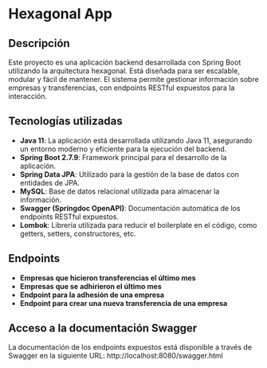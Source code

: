 # Hexagonal App

## Descripción

Este proyecto es una aplicación backend desarrollada con Spring Boot utilizando la arquitectura hexagonal. Está diseñada para ser escalable, modular y fácil de mantener. El sistema permite gestionar información sobre empresas y transferencias, con endpoints RESTful expuestos para la interacción.

## Tecnologías utilizadas

- **Java 11**: La aplicación está desarrollada utilizando Java 11, asegurando un entorno moderno y eficiente para la ejecución del backend.
- **Spring Boot 2.7.9**: Framework principal para el desarrollo de la aplicación.
- **Spring Data JPA**: Utilizado para la gestión de la base de datos con entidades de JPA.
- **MySQL**: Base de datos relacional utilizada para almacenar la información.
- **Swagger (Springdoc OpenAPI)**: Documentación automática de los endpoints RESTful expuestos.
- **Lombok**: Librería utilizada para reducir el boilerplate en el código, como getters, setters, constructores, etc.

## Endpoints

- **Empresas que hicieron transferencias el último mes**
- **Empresas que se adhirieron el último mes**
- **Endpoint para la adhesión de una empresa**
- **Endpoint para crear una nueva transferencia de una empresa**

## Acceso a la documentación Swagger

La documentación de los endpoints expuestos está disponible a través de Swagger en la siguiente URL:
http://localhost:8080/swagger.html
